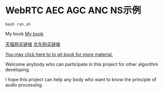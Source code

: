 
# WebRTC AEC AGC ANC NS示例
```
bash run.sh
```

My book
[My book](https://github.com/shichaog/WebRTC-audio-processing/blob/master/book.png)

[天猫购买链接](https://detail.tmall.com/item.htm?spm=a220m.1000858.1000725.6.3a8e144cSO3Gp9&id=616382027158&areaId=330100&user_id=1932014659&cat_id=2&is_b=1&rn=919b763eb3051be569c91f85996e73eb)
[京东购买链接](https://item.jd.com/12838726.html)



[You may click here to to git book for more material.](https://shichaog1.gitbooks.io/hand-book-of-speech-enhancement-and-recognition/content/)

Welcome anybody who can participate in this project for other algorithm developing.

I hope this project can help any body who want to know the principle of audio processing.




